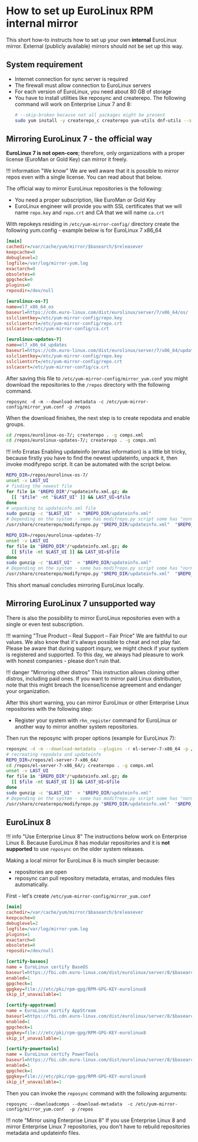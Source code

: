 # How to set up EuroLinux RPM internal mirror

This short how-to instructs how to set up your own **internal** EuroLinux mirror.
External (publicly available) mirrors should not be set up this way.

## System requirement

- Internet connection for sync server is required
- The firewall must allow connection to EuroLinux servers
- For each version of EuroLinux, you need about 80 GB of storage
- You have to install utilities like reposync and createrepo. The following command will work on Enterprise Linux 7 and 8:
  ```bash
  # --skip-broken because not all packages might be present
  sudo yum install -y createrepo_c createrepo yum-utils dnf-utils --skip-broken
  ```

## Mirroring EuroLinux 7 - the official way

**EuroLinux 7 is not open-core**; therefore, only organizations with a proper
license (EuroMan or Gold Key) can mirror it freely.

!!! information "We know"
    We are well aware that it is possible to mirror repos even with a single
    license. You can read about that below.

The official way to mirror EuroLinux repositories is the following:

- You need a proper subscription, like EuroMan or Gold Key
- EuroLinux engineer will provide you with SSL certificates that we will name
  `repo.key` and `repo.crt` and CA that we will name `ca.crt`


With repokeys residing in `/etc/yum-mirror-config/` directory create the
following yum.config - example below is for EuroLinux 7 x86_64


```ini
[main]
cachedir=/var/cache/yum/mirror/$basearch/$releasever
keepcache=0
debuglevel=2
logfile=/var/log/mirror-yum.log
exactarch=0
obsoletes=0
gpgcheck=0
plugins=0
reposdir=/dev/null

[eurolinux-os-7]
name=el7_x86_64_os
baseurl=https://cdn.euro-linux.com/dist/eurolinux/server/7/x86_64/os/
sslclientkey=/etc/yum-mirror-config/repo.key
sslclientcrt=/etc/yum-mirror-config/repo.crt
sslcacert=/etc/yum-mirror-config/ca.crt

[eurolinux-updates-7]
name=el7_x86_64_updates
baseurl=https://cdn.euro-linux.com/dist/eurolinux/server/7/x86_64/updates/
sslclientkey=/etc/yum-mirror-config/repo.key
sslclientcrt=/etc/yum-mirror-config/repo.crt
sslcacert=/etc/yum-mirror-config/ca.crt
```

After saving this file to `/etc/yum-mirror-config/mirror_yum.conf` you might download the
repositories to the `/repos` directory with the following command.
```
reposync -d -m --download-metadata -c /etc/yum-mirror-config/mirror_yum.conf -p /repos
```

When the download finishes, the next step is to create repodata and enable
groups.

```bash
cd /repos/eurolinux-os-7/; createrepo . -g comps.xml
cd /repos/eurolinux-updates-7/; createrepo . -g comps.xml
```

!!! info Erratas
    Enabling updateinfo (erratas information) is a little bit tricky, because
    firstly you have to find the newest updateinfo, unpack it, then invoke
    modifyrepo script. It can be automated with the script below.

```bash
REPO_DIR=/repos/eurolinux-os-7/
unset -v LAST_UI
# finding the newest file
for file in "$REPO_DIR"/*updateinfo.xml.gz; do
  [[ "$file" -nt "$LAST_UI" ]] && LAST_UI=$file
done
# unpacking to updateinfo.xml file
sudo gunzip -c "$LAST_UI"  > "$REPO_DIR/updateinfo.xml"
# Depending on the system - some has modifrepo.py script some has "normal" command
/usr/share/createrepo/modifyrepo.py "$REPO_DIR/updateinfo.xml"  "$REPO_DIR/repodata" || modifyrepo "$REPO_DIR/updateinfo.xml"  "$REPO_DIR/repodata"

REPO_DIR=/repos/eurolinux-updates-7/
unset -v LAST_UI
for file in "$REPO_DIR"/*updateinfo.xml.gz; do
  [[ $file -nt $LAST_UI ]] && LAST_UI=$file
done
sudo gunzip -c "$LAST_UI"  > "$REPO_DIR/updateinfo.xml"
# Depending on the system - some has modifrepo.py script some has "normal" command
/usr/share/createrepo/modifyrepo.py "$REPO_DIR/updateinfo.xml"  "$REPO_DIR/repodata" || modifyrepo "$REPO_DIR/updateinfo.xml"  "$REPO_DIR/repodata"
```

This short manual concludes mirroring EuroLinux locally.

## Mirroring EuroLinux 7 **unsupported way**

There is also the possibility to mirror EuroLinux repositories even with a
single or even test subscription.

!!! warning "True Product – Real Support – Fair Price"
    We are faithful to our values. We also know that it's always possible to
    cheat and not play fair. Please be aware that during support inqury, we
    might check if your system is registered and supported. To this day, we
    always had pleasure to work with honest companies - please don't ruin that.

!!! danger "Mirroring other distros"
    This instruction allows cloning other distros, including paid ones. If you
    want to mirror paid Linux distribution, note that this might breach the
    license/license agreement and endanger your organization.

After this short warning, you can mirror EuroLinux or other Enterprise Linux
repositories with the following step:

- Register your system with `rhn_register` command for EuroLinux or another way
  to mirror another system repositories.

Then run the reposync with proper options (example for EuroLinux 7):

```bash
reposync -d -m --download-metadata --plugins -r el-server-7-x86_64 -p /repos/
# recreating repodata and updateinfo
REPO_DIR=/repos/el-server-7-x86_64/
cd /repos/el-server-7-x86_64/; createrepo . -g comps.xml
unset -v LAST_UI
for file in "$REPO_DIR"/*updateinfo.xml.gz; do
  [[ $file -nt $LAST_UI ]] && LAST_UI=$file
done
sudo gunzip -c "$LAST_UI"  > "$REPO_DIR/updateinfo.xml"
# Depending on the system - some has modifrepo.py script some has "normal" command
/usr/share/createrepo/modifyrepo.py "$REPO_DIR/updateinfo.xml"  "$REPO_DIR/repodata" || modifyrepo "$REPO_DIR/updateinfo.xml"  "$REPO_DIR/repodata"
```

## EuroLinux 8

!!! info "Use Enterprise Linux 8"
    The instructions below work on Enterprise Linux 8. Because EuroLinux 8 has
    modular repositories and it is **not supported** to use `reposync` on the
    older system releases.

Making a local mirror for EuroLinux 8 is much simpler because:

- repositories are open
- reposync can pull repository metadata, erratas, and modules files
  automatically.

First - let's create `/etc/yum-mirror-config/mirror_yum.conf`

```ini
[main]
cachedir=/var/cache/yum/mirror/$basearch/$releasever
keepcache=0
debuglevel=2
logfile=/var/log/mirror-yum.log
plugins=1
exactarch=0
obsoletes=0
reposdir=/dev/null

[certify-baseos]
name = EuroLinux certify BaseOS
baseurl=https://fbi.cdn.euro-linux.com/dist/eurolinux/server/8/$basearch/certify-BaseOS/os
enabled=1
gpgcheck=1
gpgkey=file:///etc/pki/rpm-gpg/RPM-GPG-KEY-eurolinux8
skip_if_unavailable=1

[certify-appstream]
name = EuroLinux certify AppStream
baseurl=https://fbi.cdn.euro-linux.com/dist/eurolinux/server/8/$basearch/certify-AppStream/os
enabled=1
gpgcheck=1
gpgkey=file:///etc/pki/rpm-gpg/RPM-GPG-KEY-eurolinux8
skip_if_unavailable=1

[certify-powertools]
name = EuroLinux certify PowerTools
baseurl=https://fbi.cdn.euro-linux.com/dist/eurolinux/server/8/$basearch/certify-PowerTools/os
enabled=1
gpgcheck=1
gpgkey=file:///etc/pki/rpm-gpg/RPM-GPG-KEY-eurolinux8
skip_if_unavailable=1
```

Then you can invoke the `reposync` command with the following arguments:
```
reposync --downloadcomps --download-metadata  -c /etc/yum-mirror-config/mirror_yum.conf  -p /repos
```

!!! note "Mirror using Enterprise Linux 8"
    If you use Enterprise Linux 8 and mirror Enterprise Linux 7 repositories,
    you don't have to rebuild repositories metadata and updateinfo files.

